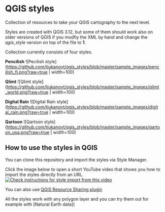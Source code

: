 # QGIS styles
Collection of resources to take your QGIS cartography to the next level.

Styles are created with QGIS 3.12, but some of them should work also on older versions of QGIS if you modfiy the XML by hand and change the *qgis_style* version on top of the file to **1**. 

Collection currently consists of four styles.

**Pencilish**
![Pecilish style](https://github.com/tjukanovt/qgis_styles/blob/master/sample_images/pencilish_fi.png?raw=true | width=100)

**Qlimt**
![Qlimt style](https://github.com/tjukanovt/qgis_styles/blob/master/sample_images/qlimt_world.png?raw=true | width=100)

**Digital Rain**
![Digital Rain style](https://github.com/tjukanovt/qgis_styles/blob/master/sample_images/digital_rain.png?raw=true | width=100)

**Qartoon**
![Qartoon style](https://github.com/tjukanovt/qgis_styles/blob/master/sample_images/qartoon_usa.png?raw=true | width=100)


## How to use the styles in QGIS

You can clone this repository and import the styles via Style Manager.

Click the image below to open a short YouTube video that shows you how to import the styles directly from an URL.
[![Check instructions for style import from this video](http://i3.ytimg.com/vi/zZW97unRBRw/maxresdefault.jpg)](https://www.youtube.com/watch?v=zZW97unRBRw)

You can also use [QGIS Resource Sharing plugin](http://qgis-contribution.github.io/QGIS-ResourceSharing/author/repository-structure.html)

All the styles work with any polygon layer and you can try them out for example with [Natural Earth data](
